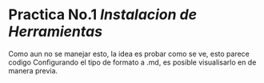 # Practica No.1 _Instalacion de Herramientas_
Como aun no se manejar esto, la idea es probar como se ve, esto parece codigo
Configurando el tipo de formato a .md, es posible visualisarlo en de manera previa.
